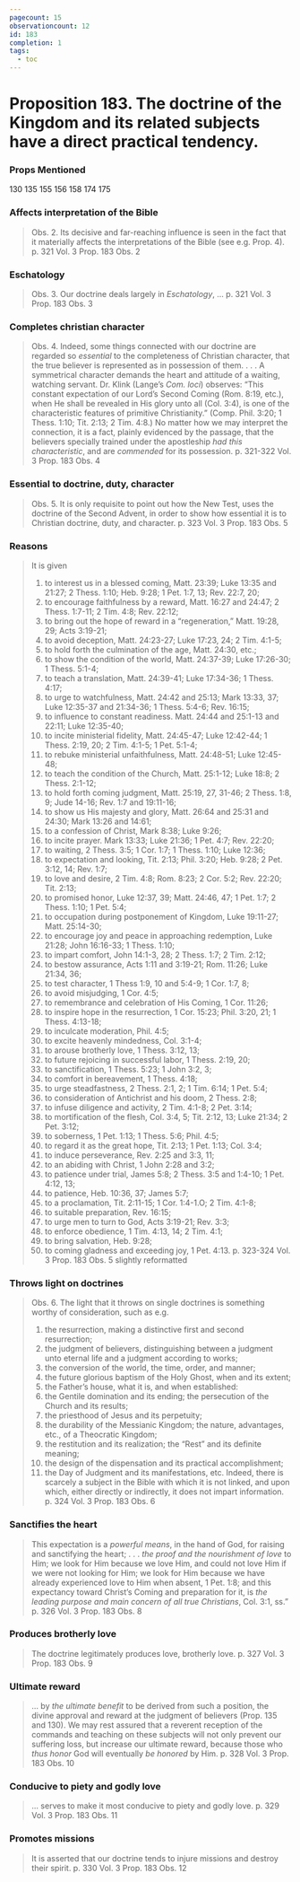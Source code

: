 ```yaml
---
pagecount: 15
observationcount: 12
id: 183
completion: 1
tags:
  - toc
---
```

# Proposition 183. The doctrine of the Kingdom and its related subjects have a direct practical tendency.

### Props Mentioned
130 135 155 156 158 174 175
### Affects interpretation of the Bible
>Obs. 2. Its decisive and far-reaching influence is seen in the fact that it materially affects the interpretations of the Bible (see e.g. Prop. 4).
>p. 321 Vol. 3 Prop. 183 Obs. 2
### Eschatology
>Obs. 3. Our doctrine deals largely in *Eschatology*, ...
>p. 321 Vol. 3 Prop. 183 Obs. 3
### Completes christian character
>Obs. 4. Indeed, some things connected with our doctrine are regarded so *essential* to the completeness of Christian character, that the true believer is represented as in possession of them.
>. . .
>A symmetrical character demands the heart and attitude of a waiting, watching servant. Dr. Klink (Lange’s *Com. loci*) observes: “This constant expectation of our Lord’s Second Coming (Rom. 8:19, etc.), when He shall be revealed in His glory unto all (Col. 3:4), is one of the characteristic features of primitive Christianity.” (Comp. Phil. 3:20; 1 Thess. 1:10; Tit. 2:13; 2 Tim. 4:8.) No matter how we may interpret the connection, it is a fact, plainly evidenced by the passage, that the believers specially trained under the apostleship *had this characteristic*, and are *commended* for its possession.
>p. 321-322 Vol. 3 Prop. 183 Obs. 4
### Essential to doctrine, duty, character
>Obs. 5. It is only requisite to point out how the New Test, uses the doctrine of the Second Advent, in order to show how essential it is to Christian doctrine, duty, and character.
>p. 323 Vol. 3 Prop. 183 Obs. 5
### Reasons
>It is given 
>1. to interest us in a blessed coming, Matt. 23:39; Luke 13:35 and 21:27; 2 Thess. 1:10; Heb. 9:28; 1 Pet. 1:7, 13; Rev. 22:7, 20; 
>2. to encourage faithfulness by a reward, Matt. 16:27 and 24:47; 2 Thess. 1:7-11; 2 Tim. 4:8; Rev. 22:12; 
>3. to bring out the hope of reward in a “regeneration,” Matt. 19:28, 29; Acts 3:19-21; 
>4. to avoid deception, Matt. 24:23-27; Luke 17:23, 24; 2 Tim. 4:1-5; 
>5. to hold forth the culmination of the age, Matt. 24:30, etc.; 
>6. to show the condition of the world, Matt. 24:37-39; Luke 17:26-30; 1 Thess. 5:1-4; 
>7. to teach a translation, Matt. 24:39-41; Luke 17:34-36; 1 Thess. 4:17; 
>8. to urge to watchfulness, Matt. 24:42 and 25:13; Mark 13:33, 37; Luke 12:35-37 and 21:34-36; 1 Thess. 5:4-6; Rev. 16:15; 
>9. to influence to constant readiness. Matt. 24:44 and 25:1-13 and 22:11; Luke 12:35-40; 
>10. to incite ministerial fidelity, Matt. 24:45-47; Luke 12:42-44; 1 Thess. 2:19, 20; 2 Tim. 4:1-5; 1 Pet. 5:1-4; 
>11. to rebuke ministerial unfaithfulness, Matt. 24:48-51; Luke 12:45-48; 
>12. to teach the condition of the Church, Matt. 25:1-12; Luke 18:8; 2 Thess. 2:1-12; 
>13. to hold forth coming judgment, Matt. 25:19, 27, 31-46; 2 Thess. 1:8, 9; Jude 14-16; Rev. 1:7 and 19:11-16; 
>14. to show us His majesty and glory, Matt. 26:64 and 25:31 and 24:30; Mark 13:26 and 14:61; 
>15. to a confession of Christ, Mark 8:38; Luke 9:26; 
>16. to incite prayer. Mark 13:33; Luke 21:36; 1 Pet. 4:7; Rev. 22:20; 
>17. to waiting, 2 Thess. 3:5; 1 Cor. 1:7; 1 Thess. 1:10; Luke 12:36; 
>18. to expectation and looking, Tit. 2:13; Phil. 3:20; Heb. 9:28; 2 Pet. 3:12, 14; Rev. 1:7; 
>19. to love and desire, 2 Tim. 4:8; Rom. 8:23; 2 Cor. 5:2; Rev. 22:20; Tit. 2:13; 
>20. to promised honor, Luke 12:37, 39; Matt. 24:46, 47; 1 Pet. 1:7; 2 Thess. 1:10; 1 Pet. 5:4; 
>21. to occupation during postponement of Kingdom, Luke 19:11-27; Matt. 25:14-30; 
>22. to encourage joy and peace in approaching redemption, Luke 21:28; John 16:16-33; 1 Thess. 1:10; 
>23. to impart comfort, John 14:1-3, 28; 2 Thess. 1:7; 2 Tim. 2:12; 
>24. to bestow assurance, Acts 1:11 and 3:19-21; Rom. 11:26; Luke 21:34, 36; 
>25. to test character, 1 Thess 1:9, 10 and 5:4-9; 1 Cor. 1:7, 8; 
>26. to avoid misjudging, 1 Cor. 4:5; 
>27. to remembrance and celebration of His Coming, 1 Cor. 11:26; 
>28. to inspire hope in the resurrection, 1 Cor. 15:23; Phil. 3:20, 21; 1 Thess. 4:13-18; 
>29. to inculcate moderation, Phil. 4:5; 
>30. to excite heavenly mindedness, Col. 3:1-4; 
>31. to arouse brotherly love, 1 Thess. 3:12, 13; 
>32. to future rejoicing in successful labor, 1 Thess. 2:19, 20; 
>33. to sanctification, 1 Thess. 5:23; 1 John 3:2, 3; 
>34. to comfort in bereavement, 1 Thess. 4:18; 
>35. to urge steadfastness, 2 Thess. 2:1, 2; 1 Tim. 6:14; 1 Pet. 5:4; 
>36. to consideration of Antichrist and his doom, 2 Thess. 2:8; 
>37. to infuse diligence and activity, 2 Tim. 4:1-8; 2 Pet. 3:14; 
>38. to mortification of the flesh, Col. 3:4, 5; Tit. 2:12, 13; Luke 21:34; 2 Pet. 3:12; 
>39. to soberness, 1 Pet. 1:13; 1 Thess. 5:6; Phil. 4:5; 
>40. to regard it as the great hope, Tit. 2:13; 1 Pet. 1:13; Col. 3:4; 
>41. to induce perseverance, Rev. 2:25 and 3:3, 11; 
>42. to an abiding with Christ, 1 John 2:28 and 3:2; 
>43. to patience under trial, James 5:8; 2 Thess. 3:5 and 1:4-10; 1 Pet. 4:12, 13; 
>44. to patience, Heb. 10:36, 37; James 5:7; 
>45. to a proclamation, Tit. 2:11-15; 1 Cor. 1:4-1.O; 2 Tim. 4:1-8; 
>46. to suitable preparation, Rev. 16:15; 
>47. to urge men to turn to God, Acts 3:19-21; Rev. 3:3; 
>48. to enforce obedience, 1 Tim. 4:13, 14; 2 Tim. 4:1; 
>49. to bring salvation, Heb. 9:28; 
>50. to coming gladness and exceeding joy, 1 Pet. 4:13.
>p. 323-324 Vol. 3 Prop. 183 Obs. 5 slightly reformatted
### Throws light on doctrines
>Obs. 6. The light that it throws on single doctrines is something worthy of consideration, such as e.g. 
>1. the resurrection, making a distinctive first and second resurrection; 
>2. the judgment of believers, distinguishing between a judgment unto eternal life and a judgment according to works; 
>3. the conversion of the world, the time, order, and manner; 
>4. the future glorious baptism of the Holy Ghost, when and its extent; 
>5. the Father’s house, what it is, and when established: 
>6. the Gentile domination and its ending; the persecution of the Church and its results; 
>7. the priesthood of Jesus and its perpetuity; 
>8. the durability of the Messianic Kingdom; the nature, advantages, etc., of a Theocratic Kingdom; 
>9. the restitution and its realization; the “Rest” and its definite meaning; 
>10. the design of the dispensation and its practical accomplishment; 
>11. the Day of Judgment and its manifestations, etc. 
>Indeed, there is scarcely a subject in the Bible with which it is not linked, and upon which, either directly or indirectly, it does not impart information.
>p. 324 Vol. 3 Prop. 183 Obs. 6
### Sanctifies the heart
>This expectation is a *powerful means*, in the hand of God, for raising and sanctifying the heart; 
>. . . *the proof and the nourishment of love* to Him; we look for Him because we love Him, and could not love Him if we were not looking for Him; we look for Him because we have already experienced love to Him when absent, 1 Pet. 1:8; and this expectancy toward Christ’s Coming and preparation for it, is *the leading purpose and main concern of all true Christians*, Col. 3:1, ss.”
>p. 326 Vol. 3 Prop. 183 Obs. 8
### Produces brotherly love
>The doctrine legitimately produces love, brotherly love.
>p. 327 Vol. 3 Prop. 183 Obs. 9
### Ultimate reward
>... by *the ultimate benefit* to be derived from such a position, the divine approval and reward at the judgment of believers (Prop. 135 and 130). We may rest assured that a reverent reception of the commands and teaching on these subjects will not only prevent our suffering loss, but increase our ultimate reward, because those who *thus honor* God will eventually *be honored* by Him.
>p. 328 Vol. 3 Prop. 183 Obs. 10
### Conducive to piety and godly love
>... serves to make it most conducive to piety and godly love.
>p. 329 Vol. 3 Prop. 183 Obs. 11
### Promotes missions
>It is asserted that our doctrine tends to injure missions and destroy their spirit.
>p. 330 Vol. 3 Prop. 183 Obs. 12








